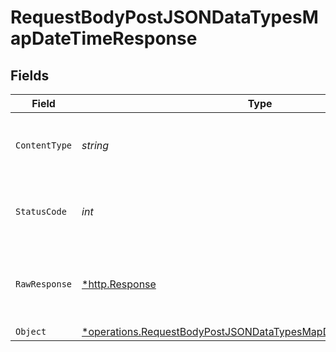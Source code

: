 # RequestBodyPostJSONDataTypesMapDateTimeResponse


## Fields

| Field                                                                                                                                                    | Type                                                                                                                                                     | Required                                                                                                                                                 | Description                                                                                                                                              |
| -------------------------------------------------------------------------------------------------------------------------------------------------------- | -------------------------------------------------------------------------------------------------------------------------------------------------------- | -------------------------------------------------------------------------------------------------------------------------------------------------------- | -------------------------------------------------------------------------------------------------------------------------------------------------------- |
| `ContentType`                                                                                                                                            | *string*                                                                                                                                                 | :heavy_check_mark:                                                                                                                                       | HTTP response content type for this operation                                                                                                            |
| `StatusCode`                                                                                                                                             | *int*                                                                                                                                                    | :heavy_check_mark:                                                                                                                                       | HTTP response status code for this operation                                                                                                             |
| `RawResponse`                                                                                                                                            | [*http.Response](https://pkg.go.dev/net/http#Response)                                                                                                   | :heavy_minus_sign:                                                                                                                                       | Raw HTTP response; suitable for custom response parsing                                                                                                  |
| `Object`                                                                                                                                                 | [*operations.RequestBodyPostJSONDataTypesMapDateTimeResponseBody](../../../pkg/models/operations/requestbodypostjsondatatypesmapdatetimeresponsebody.md) | :heavy_minus_sign:                                                                                                                                       | OK                                                                                                                                                       |